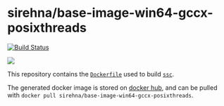 # sirehna/base-image-win64-gccx-posixthreads

[![Build Status](https://travis-ci.org/sirehna/base-image-win64-gccx-posixthreads.svg?branch=master)](https://travis-ci.org/sirehna/base-image-win64-gccx-posixthreads)

[![](https://images.microbadger.com/badges/image/sirehna/base-image-win64-gccx-posixthreads.svg)](https://microbadger.com/images/sirehna/base-image-win64-gccx-posixthreads "sirehna/base-image-win64-gccx-posixthreads")

This repository contains the [`Dockerfile`](Dockerfile) used to build [`ssc`](https://github.com/sirehna/base-image-win64-gccx-posixthreads).

The generated docker image is stored on [docker hub](https://hub.docker.com/r/sirehna/base-image-win64-gccx-posixthreads), and can be pulled with `docker pull sirehna/base-image-win64-gccx-posixthreads`.
